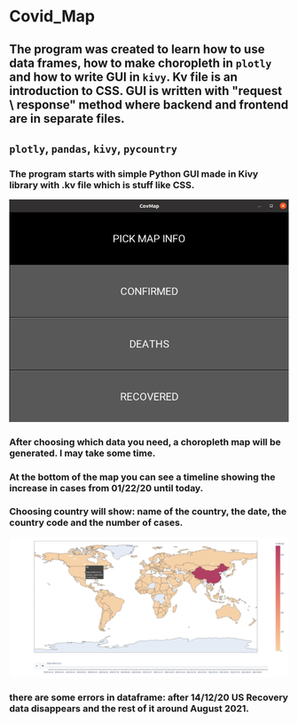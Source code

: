 # Covid_Map

## The program was created to learn how to use data frames, how to make choropleth in `plotly` and how to write GUI in `kivy`. Kv file is an introduction to CSS. GUI is written with "request \ response" method where backend and frontend are in separate files.


## `plotly`, `pandas`, `kivy`, `pycountry`

### The program starts with simple Python GUI made in Kivy library with .kv file which is stuff like CSS.


![kivy_gui_image](kivy_gui_image.png)

### After choosing which data you need, a choropleth map will be generated. I may take some time.

### At the bottom of the map you can see a timeline showing the increase in cases from 01/22/20 until today.

### Choosing country will show: name of the country, the date, the country code and the number of cases.

![](map.gif)



### there are some errors in dataframe: after 14/12/20 US Recovery data disappears and the rest of it around August 2021.
